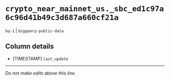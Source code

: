 # `crypto_near_mainnet_us._sbc_ed1c97a6c96d41b49c3d687a660cf21a`
`bq-1` | `bigquery-public-data`

## Column details
* [TIMESTAMP] `last_update`

-------------------------------------------------------------------------------
*Do not make edits above this line.*
